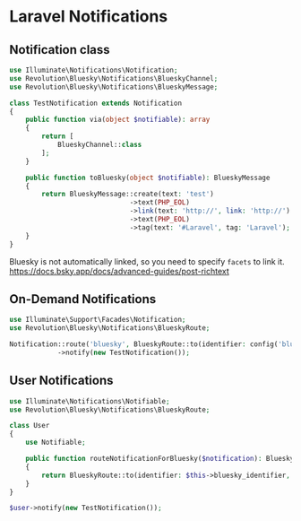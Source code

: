 Laravel Notifications
====

## Notification class
```php
use Illuminate\Notifications\Notification;
use Revolution\Bluesky\Notifications\BlueskyChannel;
use Revolution\Bluesky\Notifications\BlueskyMessage;

class TestNotification extends Notification
{
    public function via(object $notifiable): array
    {
        return [
            BlueskyChannel::class
        ];
    }

    public function toBluesky(object $notifiable): BlueskyMessage
    {
        return BlueskyMessage::create(text: 'test')
                              ->text(PHP_EOL)
                              ->link(text: 'http://', link: 'http://')
                              ->text(PHP_EOL)
                              ->tag(text: '#Laravel', tag: 'Laravel');
    }
}
```

Bluesky is not automatically linked, so you need to specify `facets` to link it.  
https://docs.bsky.app/docs/advanced-guides/post-richtext

## On-Demand Notifications
```php
use Illuminate\Support\Facades\Notification;
use Revolution\Bluesky\Notifications\BlueskyRoute;

Notification::route('bluesky', BlueskyRoute::to(identifier: config('bluesky.identifier'), password: config('bluesky.password')))
            ->notify(new TestNotification());
```

## User Notifications
```php
use Illuminate\Notifications\Notifiable;
use Revolution\Bluesky\Notifications\BlueskyRoute;

class User
{
    use Notifiable;

    public function routeNotificationForBluesky($notification): BlueskyRoute
    {
        return BlueskyRoute::to(identifier: $this->bluesky_identifier, password: $this->bluesky_password);
    }
}
```

```php
$user->notify(new TestNotification());
```
